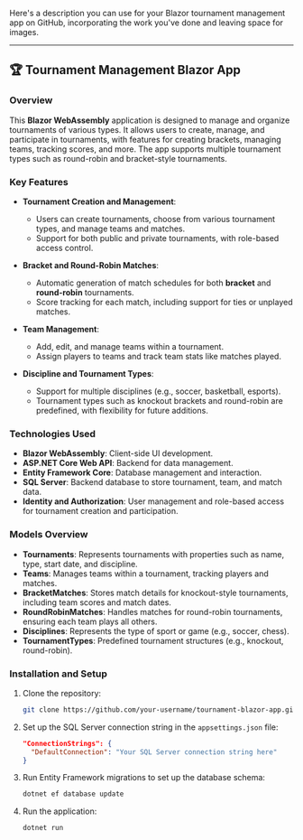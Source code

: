 ﻿Here's a description you can use for your Blazor tournament management app on GitHub, incorporating the work you've done and leaving space for images.

---

## 🏆 Tournament Management Blazor App

### Overview
This **Blazor WebAssembly** application is designed to manage and organize tournaments of various types. It allows users to create, manage, and participate in tournaments, with features for creating brackets, managing teams, tracking scores, and more. The app supports multiple tournament types such as round-robin and bracket-style tournaments. 

### Key Features
- **Tournament Creation and Management**:
  - Users can create tournaments, choose from various tournament types, and manage teams and matches.
  - Support for both public and private tournaments, with role-based access control.
  
- **Bracket and Round-Robin Matches**:
  - Automatic generation of match schedules for both **bracket** and **round-robin** tournaments.
  - Score tracking for each match, including support for ties or unplayed matches.
  
- **Team Management**:
  - Add, edit, and manage teams within a tournament.
  - Assign players to teams and track team stats like matches played.

- **Discipline and Tournament Types**:
  - Support for multiple disciplines (e.g., soccer, basketball, esports).
  - Tournament types such as knockout brackets and round-robin are predefined, with flexibility for future additions.

### Technologies Used
- **Blazor WebAssembly**: Client-side UI development.
- **ASP.NET Core Web API**: Backend for data management.
- **Entity Framework Core**: Database management and interaction.
- **SQL Server**: Backend database to store tournament, team, and match data.
- **Identity and Authorization**: User management and role-based access for tournament creation and participation.
  
### Models Overview
- **Tournaments**: Represents tournaments with properties such as name, type, start date, and discipline.
- **Teams**: Manages teams within a tournament, tracking players and matches.
- **BracketMatches**: Stores match details for knockout-style tournaments, including team scores and match dates.
- **RoundRobinMatches**: Handles matches for round-robin tournaments, ensuring each team plays all others.
- **Disciplines**: Represents the type of sport or game (e.g., soccer, chess).
- **TournamentTypes**: Predefined tournament structures (e.g., knockout, round-robin).

### Installation and Setup
1. Clone the repository:
   ```bash
   git clone https://github.com/your-username/tournament-blazor-app.git
   ```
2. Set up the SQL Server connection string in the `appsettings.json` file:
   ```json
   "ConnectionStrings": {
     "DefaultConnection": "Your SQL Server connection string here"
   }
   ```
3. Run Entity Framework migrations to set up the database schema:
   ```bash
   dotnet ef database update
   ```
4. Run the application:
   ```bash
   dotnet run
   ```

